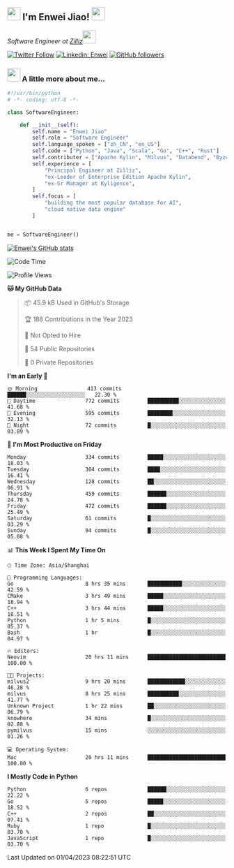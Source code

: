 <h2><img src="https://emojis.slackmojis.com/emojis/images/1531849430/4246/blob-sunglasses.gif?1531849430" width="30"/> I'm  Enwei Jiao! <img src="https://media.giphy.com/media/juBt25nT1KGys/giphy.gif" width=30> </h2>
<!-- <img align='right' src="https://media.giphy.com/media/M9gbBd9nbDrOTu1Mqx/giphy.gif" width="230"> -->
<p><em>Software Engineer at <a href="https://zilliz.com/">Zilliz</a><img src="https://media.giphy.com/media/WUlplcMpOCEmTGBtBW/giphy.gif" width="30"></em></p>

[![Twitter Follow](https://img.shields.io/twitter/follow/misteranmol?label=Follow)](https://twitter.com/intent/follow?screen_name=EnweiJiao)
[![Linkedin: Enwei](https://img.shields.io/badge/-enwei-blue?style=&logo=Linkedin&logoColor=white&link=https://www.linkedin.com/in/enwei-jiao-41192a97)](https://www.linkedin.com/in/enwei-jiao-41192a97/)
[![GitHub followers](https://img.shields.io/github/followers/jiaoew1991?label=Follow&style=social)](https://github.com/jiaoew1991)


### <img src="https://media.giphy.com/media/VgCDAzcKvsR6OM0uWg/giphy.gif" width="30"> A little more about me...  

```python
#!/usr/bin/python
# -*- coding: utf-8 -*-

class SoftwareEngineer:

    def __init__(self):
        self.name = "Enwei Jiao"
        self.role = "Software Engineer"
        self.language_spoken = ["zh_CN", "en_US"]
        self.code = ["Python", "Java", "Scala", "Go", "C++", "Rust"]
        self.contributer = ["Apache Kylin", "Milvus", "Databend", "Byzer-Lang"]
        self.experience = [
            "Principal Engineer at Zilliz",
            "ex-Leader of Enterprise Edition Apache Kylin",
            "ex-Sr Manager at Kyligence",
        ]
        self.focus = [
            "building the most popular database for AI",
            "cloud native data engine"
        ]


me = SoftwareEngineer()
```

[![Enwei's GitHub stats](https://github-readme-stats.vercel.app/api?username=jiaoew1991&count_private=true&show_icons=true)](https://github.com/jiaoew1991/jiaoew1991)

<!-- [![Top Langs](https://github-readme-stats.vercel.app/api/top-langs/?username=jiaoew1991&layout=compact)](https://github.com/jiaoew1991/jiaoew1991) -->

<!--START_SECTION:waka-->
![Code Time](http://img.shields.io/badge/Code%20Time-605%20hrs%2058%20mins-blue)

![Profile Views](http://img.shields.io/badge/Profile%20Views-1-blue)

**🐱 My GitHub Data** 

> 📦 45.9 kB Used in GitHub's Storage 
 > 
> 🏆 188 Contributions in the Year 2023
 > 
> 🚫 Not Opted to Hire
 > 
> 📜 54 Public Repositories 
 > 
> 🔑 0 Private Repositories 
 > 
**I'm an Early 🐤** 

```text
🌞 Morning                413 commits         ██████░░░░░░░░░░░░░░░░░░░   22.30 % 
🌆 Daytime                772 commits         ██████████░░░░░░░░░░░░░░░   41.68 % 
🌃 Evening                595 commits         ████████░░░░░░░░░░░░░░░░░   32.13 % 
🌙 Night                  72 commits          █░░░░░░░░░░░░░░░░░░░░░░░░   03.89 % 
```
📅 **I'm Most Productive on Friday** 

```text
Monday                   334 commits         █████░░░░░░░░░░░░░░░░░░░░   18.03 % 
Tuesday                  304 commits         ████░░░░░░░░░░░░░░░░░░░░░   16.41 % 
Wednesday                128 commits         ██░░░░░░░░░░░░░░░░░░░░░░░   06.91 % 
Thursday                 459 commits         ██████░░░░░░░░░░░░░░░░░░░   24.78 % 
Friday                   472 commits         ██████░░░░░░░░░░░░░░░░░░░   25.49 % 
Saturday                 61 commits          █░░░░░░░░░░░░░░░░░░░░░░░░   03.29 % 
Sunday                   94 commits          █░░░░░░░░░░░░░░░░░░░░░░░░   05.08 % 
```


📊 **This Week I Spent My Time On** 

```text
🕑︎ Time Zone: Asia/Shanghai

💬 Programming Languages: 
Go                       8 hrs 35 mins       ███████████░░░░░░░░░░░░░░   42.59 % 
CMake                    3 hrs 49 mins       █████░░░░░░░░░░░░░░░░░░░░   18.94 % 
C++                      3 hrs 44 mins       █████░░░░░░░░░░░░░░░░░░░░   18.51 % 
Python                   1 hr 5 mins         █░░░░░░░░░░░░░░░░░░░░░░░░   05.37 % 
Bash                     1 hr                █░░░░░░░░░░░░░░░░░░░░░░░░   04.97 % 

🔥 Editors: 
Neovim                   20 hrs 11 mins      █████████████████████████   100.00 % 

🐱‍💻 Projects: 
milvus2                  9 hrs 20 mins       ████████████░░░░░░░░░░░░░   46.28 % 
milvus                   8 hrs 25 mins       ██████████░░░░░░░░░░░░░░░   41.77 % 
Unknown Project          1 hr 22 mins        ██░░░░░░░░░░░░░░░░░░░░░░░   06.79 % 
knowhere                 34 mins             █░░░░░░░░░░░░░░░░░░░░░░░░   02.88 % 
pymilvus                 15 mins             ░░░░░░░░░░░░░░░░░░░░░░░░░   01.26 % 

💻 Operating System: 
Mac                      20 hrs 11 mins      █████████████████████████   100.00 % 
```

**I Mostly Code in Python** 

```text
Python                   6 repos             ██████░░░░░░░░░░░░░░░░░░░   22.22 % 
Go                       5 repos             █████░░░░░░░░░░░░░░░░░░░░   18.52 % 
C++                      2 repos             ██░░░░░░░░░░░░░░░░░░░░░░░   07.41 % 
Ruby                     1 repo              █░░░░░░░░░░░░░░░░░░░░░░░░   03.70 % 
JavaScript               1 repo              █░░░░░░░░░░░░░░░░░░░░░░░░   03.70 % 
```




 Last Updated on 01/04/2023 08:22:51 UTC
<!--END_SECTION:waka-->
